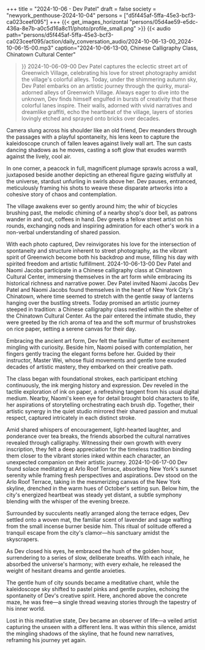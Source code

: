 +++
title = "2024-10-06 - Dev Patel"
draft = false
society = "newyork_penthouse-2024-10-04"
persons = ["d5f445af-5ffa-45e3-bcf3-ca023ceef095"]
+++
{{< get_images_horizontal "persons/05d4ae59-e5dc-436a-8e7b-a0c5d16a8c11/photo/profile_small.png" >}}
{{< audio
    path="persons/d5f445af-5ffa-45e3-bcf3-ca023ceef095/action/daily_conversation_audio/2024-10-06-13-00_2024-10-06-15-00.mp3" 
    caption="2024-10-06-13-00, Chinese Calligraphy Class, Chinatown Cultural Center"
>}}
2024-10-06-09-00
Dev Patel captures the eclectic street art of Greenwich Village, celebrating his love for street photography amidst the village's colorful alleys.
Today, under the shimmering autumn sky, Dev Patel embarks on an artistic journey through the quirky, mural-adorned alleys of Greenwich Village. Always eager to dive into the unknown, Dev finds himself engulfed in bursts of creativity that these colorful lanes inspire. Their walls, adorned with vivid narratives and dreamlike graffiti, echo the heartbeat of the village, layers of stories lovingly etched and sprayed onto bricks over decades.

Camera slung across his shoulder like an old friend, Dev meanders through the passages with a playful spontaneity, his lens keen to capture the kaleidoscope crunch of fallen leaves against lively wall art. The sun casts dancing shadows as he moves, casting a soft glow that exudes warmth against the lively, cool air.

In one corner, a peacock in full, magnificent plumage sprawls across a wall, juxtaposed beside another depicting an ethereal figure gazing wistfully at the universe, stardust unfurling in swirls above her. Dev pauses, entranced, meticulously framing his shots to weave these disparate artworks into a cohesive story of chaos and contemplation.

The village awakens ever so gently around him; the whir of bicycles brushing past, the melodic chiming of a nearby shop's door bell, as patrons wander in and out, coffees in hand. Dev greets a fellow street artist on his rounds, exchanging nods and inspiring admiration for each other's work in a non-verbal understanding of shared passion.

With each photo captured, Dev reinvigorates his love for the intersection of spontaneity and structure inherent to street photography, as the vibrant spirit of Greenwich become both his backdrop and muse, filling his day with spirited freedom and artistic fulfillment.
2024-10-06-13-00
Dev Patel and Naomi Jacobs participate in a Chinese calligraphy class at Chinatown Cultural Center, immersing themselves in the art form while embracing its historical richness and narrative power.
Dev Patel invited Naomi Jacobs
Dev Patel and Naomi Jacobs found themselves in the heart of New York City's Chinatown, where time seemed to stretch with the gentle sway of lanterns hanging over the bustling streets. Today promised an artistic journey steeped in tradition: a Chinese calligraphy class nestled within the shelter of the Chinatown Cultural Center. As the pair entered the intimate studio, they were greeted by the rich aroma of tea and the soft murmur of brushstrokes on rice paper, setting a serene canvas for their day.

Embracing the ancient art form, Dev felt the familiar flutter of excitement mingling with curiosity. Beside him, Naomi poised with contemplation, her fingers gently tracing the elegant forms before her. Guided by their instructor, Master Wei, whose fluid movements and gentle tone exuded decades of artistic mastery, they embarked on their creative path.

The class began with foundational strokes, each participant etching continuously, the ink merging history and expression. Dev reveled in the tactile exploration of ink on paper, a refreshing tangent from his usual digital medium. Nearby, Naomi's keen eye for detail brought bold characters to life, her aspirations of storytelling orchestrating each brush dip. Together, their artistic synergy in the quiet studio mirrored their shared passion and mutual respect, captured intricately in each distinct stroke.

Amid shared whispers of encouragement, light-hearted laughter, and ponderance over tea breaks, the friends absorbed the cultural narratives revealed through calligraphy. Witnessing their own growth with every inscription, they felt a deep appreciation for the timeless tradition binding them closer to the vibrant stories inked within each character, an unexpected companion on their artistic journey.
2024-10-06-17-00
Dev found solace meditating at Arlo Roof Terrace, absorbing New York's sunset serenity while framing fresh perspectives and aspirations.
Dev stood on the Arlo Roof Terrace, taking in the mesmerizing canvas of the New York skyline, drenched in the warm hues of October's setting sun. Below him, the city's energized heartbeat was steady yet distant, a subtle symphony blending with the whisper of the evening breeze.

Surrounded by succulents neatly arranged along the terrace edges, Dev settled onto a woven mat, the familiar scent of lavender and sage wafting from the small incense burner beside him. This ritual of solitude offered a tranquil escape from the city's clamor—his sanctuary amidst the skyscrapers.

As Dev closed his eyes, he embraced the hush of the golden hour, surrendering to a series of slow, deliberate breaths. With each inhale, he absorbed the universe's harmony; with every exhale, he released the weight of hesitant dreams and gentle anxieties.

The gentle hum of city sounds became a meditative chant, while the kaleidoscope sky shifted to pastel pinks and gentle purples, echoing the spontaneity of Dev's creative spirit. Here, anchored above the concrete maze, he was free—a single thread weaving stories through the tapestry of his inner world. 

Lost in this meditative state, Dev became an observer of life—a veiled artist capturing the unseen with a different lens. It was within this silence, amidst the mingling shadows of the skyline, that he found new narratives, reframing his journey yet again.

